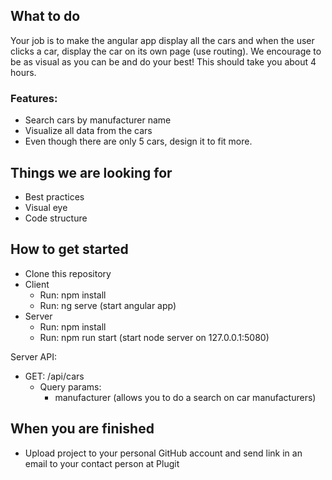 ## What to do

Your job is to make the angular app display all the cars and when the user clicks a car, display the car on its own page (use routing). We encourage to be as visual as you can be and do your best! This should take you about 4 hours.

### Features:
- Search cars by manufacturer name
- Visualize all data from the cars
- Even though there are only 5 cars, design it to fit more.

## Things we are looking for
- Best practices
- Visual eye
- Code structure

## How to get started

- Clone this repository
- Client
    - Run: npm install
    - Run: ng serve (start angular app)
- Server
    - Run: npm install
    - Run: npm run start (start node server on 127.0.0.1:5080)

Server API:
- GET: /api/cars
    - Query params:
        - manufacturer (allows you to do a search on car manufacturers)



## When you are finished

- Upload project to your personal GitHub account and send link in an email to your contact person at Plugit